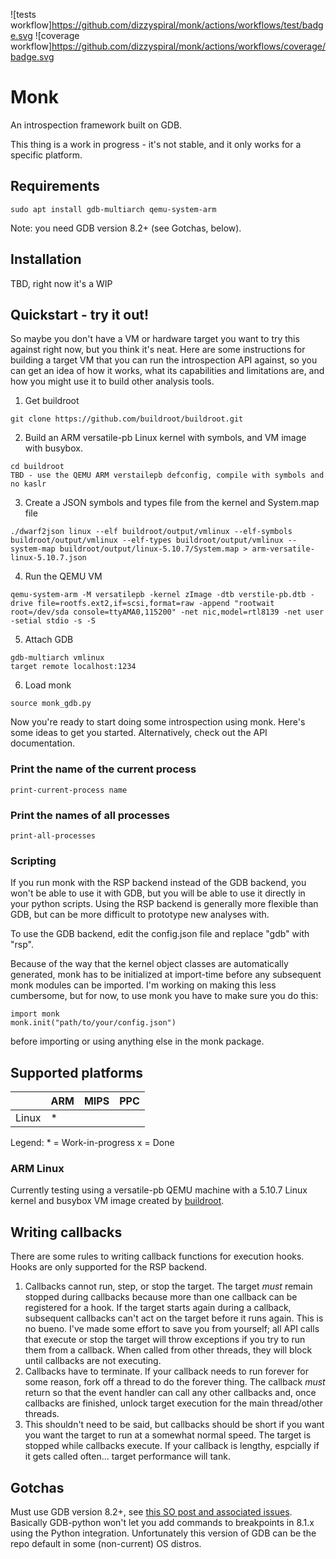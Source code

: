 ![tests workflow]https://github.com/dizzyspiral/monk/actions/workflows/test/badge.svg
![coverage workflow]https://github.com/dizzyspiral/monk/actions/workflows/coverage/badge.svg


# Monk

An introspection framework built on GDB.

This thing is a work in progress - it's not stable, and it only works for a specific platform.

## Requirements

```
sudo apt install gdb-multiarch qemu-system-arm
```

Note: you need GDB version 8.2+ (see Gotchas, below).

## Installation

TBD, right now it's a WIP

## Quickstart - try it out!

So maybe you don't have a VM or hardware target you want to try this against right now, but you think it's neat. Here are some instructions for building a target VM that you can run the introspection API against, so you can get an idea of how it works, what its capabilities and limitations are, and how you might use it to build other analysis tools.

1. Get buildroot 

```
git clone https://github.com/buildroot/buildroot.git
```

2. Build an ARM versatile-pb Linux kernel with symbols, and VM image with busybox.

```
cd buildroot
TBD - use the QEMU ARM verstailepb defconfig, compile with symbols and no kaslr
```

3. Create a JSON symbols and types file from the kernel and System.map file

```
./dwarf2json linux --elf buildroot/output/vmlinux --elf-symbols buildroot/output/vmlinux --elf-types buildroot/output/vmlinux --system-map buildroot/output/linux-5.10.7/System.map > arm-versatile-linux-5.10.7.json
```

4. Run the QEMU VM

```
qemu-system-arm -M versatilepb -kernel zImage -dtb verstile-pb.dtb -drive file=rootfs.ext2,if=scsi,format=raw -append "rootwait root=/dev/sda console=ttyAMA0,115200" -net nic,model=rtl8139 -net user -setial stdio -s -S
```

5. Attach GDB

```
gdb-multiarch vmlinux
target remote localhost:1234
```

6. Load monk

```
source monk_gdb.py
```

Now you're ready to start doing some introspection using monk. Here's some ideas to get you started. Alternatively, check out the API documentation.

### Print the name of the current process

```
print-current-process name
```

### Print the names of all processes

```
print-all-processes
```

### Scripting

If you run monk with the RSP backend instead of the GDB backend, you won't be able to use it with GDB, but you will be able to use it directly in your python scripts. Using the RSP backend is generally more flexible than GDB, but can be more difficult to prototype new analyses with.

To use the GDB backend, edit the config.json file and replace "gdb" with "rsp".

Because of the way that the kernel object classes are automatically generated, monk has to be initialized at import-time before any subsequent monk modules can be imported. I'm working on making this less cumbersome, but for now, to use monk you have to make sure you do this:

```
import monk
monk.init("path/to/your/config.json")
```

before importing or using anything else in the monk package.

## Supported platforms

|       | ARM | MIPS | PPC |
| ----- | --- | ---- | --- |
| Linux | *   |      |     |

Legend: 
\* = Work-in-progress
x = Done

### ARM Linux

Currently testing using a versatile-pb QEMU machine with a 5.10.7 Linux kernel and busybox VM image created by [buildroot](https://github.com/buildroot/buildroot).

## Writing callbacks

There are some rules to writing callback functions for execution hooks.
Hooks are only supported for the RSP backend.

1. Callbacks cannot run, step, or stop the target. The target _must_ remain stopped during callbacks because more than one callback can be registered for a hook. If the target starts again during a callback, subsequent callbacks can't act on the target before it runs again. This is no bueno. I've made some effort to save you from yourself; all API calls that execute or stop the target will throw exceptions if you try to run them from a callback. When called from other threads, they will block until callbacks are not executing.
2. Callbacks have to terminate. If your callback needs to run forever for some reason, fork off a thread to do the forever thing. The callback _must_ return so that the event handler can call any other callbacks and, once callbacks are finished, unlock target execution for the main thread/other threads.
3. This shouldn't need to be said, but callbacks should be short if you want you want the target to run at a somewhat normal speed. The target is stopped while callbacks execute. If your callback is lengthy, espcially if it gets called often... target performance will tank.

## Gotchas

Must use GDB version 8.2+, see [this SO post and associated issues](https://stackoverflow.com/questions/48312903/how-to-set-or-modify-breakpoint-commands-in-a-gdb-python-script). Basically GDB-python won't let you add commands to breakpoints in 8.1.x using the Python integration. Unfortunately this version of GDB can be the repo default in some (non-current) OS distros.
